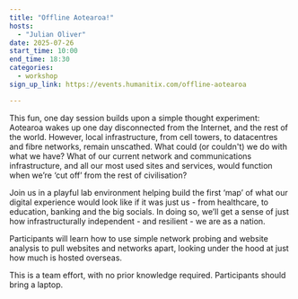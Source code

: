 ```yaml
---
title: "Offline Aotearoa!"
hosts:
  - "Julian Oliver"
date: 2025-07-26
start_time: 10:00
end_time: 18:30
categories:
  - workshop
sign_up_link: https://events.humanitix.com/offline-aotearoa

---
```


This fun, one day session builds upon a simple thought experiment: Aotearoa
wakes up one day disconnected from the Internet, and the rest of the world.
However, local infrastructure, from cell towers, to datacentres and fibre
networks, remain unscathed. What could (or couldn't) we do with what we have?
What of our current network and communications infrastructure, and all our most
used sites and services, would function when we’re ‘cut off’ from the rest of
civilisation?

Join us in a playful lab environment helping build the first ‘map’ of what our
digital experience would look like if it was just us - from healthcare, to
education, banking and the big socials. In doing so, we’ll get a sense of just
how infrastructurally independent - and resilient - we are as a nation.

Participants will learn how to use simple network probing and website analysis
to pull websites and networks apart, looking under the hood at just how much is
hosted overseas.

This is a team effort, with no prior knowledge required. Participants should
bring a laptop.
